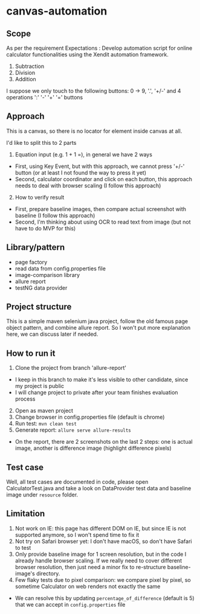 # canvas-automation
## Scope
As per the requirement
  Expectations : Develop automation script for online calculator functionalities using the Xendit automation framework.
  1. Subtraction
  2. Division
  3. Addition

I suppose we only touch to the following buttons: 0 -> 9, '.', '+/-' and 4 operations ':' '-' '+' '=' buttons

## Approach
This is a canvas, so there is no locator for element inside canvas at all.

I'd like to split this to 2 parts
1. Equation input (e.g. 1 + 1 =), in general we have 2 ways
  - First, using Key Event, but with this approach, we cannot press '+/-' button (or at least I not found the way to press it yet)
  - Second, calculator coordinator and click on each button, this approach needs to deal with browser scaling (I follow this approach)
2. How to verify result
  - First, prepare baseline images, then compare actual screenshot with baseline (I follow this approach)
  - Second, I'm thinking about using OCR to read text from image (but not have to do MVP for this)
  
## Library/pattern
 - page factory
 - read data from config.properties file
 - image-comparison library
 - allure report
 - testNG data provider

## Project structure
This is a simple maven selenium java project, follow the old famous page object pattern, and combine allure report. So I won't put more explanation here, we can discuss later if needed.

## How to run it
1. Clone the project from branch 'allure-report'
  - I keep in this branch to make it's less visible to other candidate, since my project is public
  - I will change project to private after your team finishes evaluation process
2. Open as maven project
3. Change browser in config.properties file (default is chrome)
4. Run test: `mvn clean test`
5. Generate report: `allure serve allure-results`
  - On the report, there are 2 screenshots on the last 2 steps: one is actual image, another is difference image (highlight difference pixels)

## Test case
Well, all test cases are documented in code, please open CalculatorTest.java and take a look on DataProvider test data and baseline image under `resource` folder.

## Limitation
1. Not work on IE: this page has different DOM on IE, but since IE is not supported anymore, so I won't spend time to fix it
2. Not try on Safari browser yet: I don't have macOS, so don't have Safari to test
3. Only provide baseline image for 1 screen resolution, but in the code I already handle browser scaling. If we really need to cover different browser resolution, then just need a minor fix to re-structure baseline-image's directory.
4. Few flaky tests due to pixel comparison: we compare pixel by pixel, so sometime Calculator on web renders not exactly the same
  - We can resolve this by updating `percentage_of_difference` (default is 5) that we can accept in `config.properties` file
